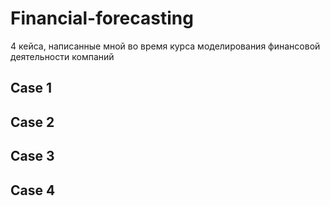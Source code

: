# Financial-forecasting
4 кейса, написанные мной во время курса моделирования финансовой деятельности компаний

## Case 1

## Case 2

## Case 3

## Case 4
